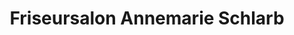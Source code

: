 ---
title: "Friseursalon Annemarie Schlarb"
url: /trier/friseursalon-annemarie-schlarb/
shop: Friseur
---